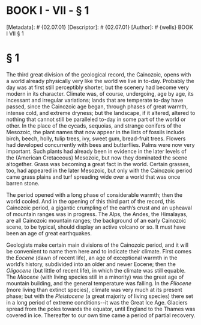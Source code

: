 # BOOK I - VII - § 1
[Metadata]: # {02.07.01}
[Descriptor]: # {02.07.01}
[Author]: # {wells}
BOOK I
VII
§ 1
# § 1
The third great division of the geological record, the Cainozoic, opens with a
world already physically very like the world we live in to-day. Probably the
day was at first still perceptibly shorter, but the scenery had become very
modern in its character. Climate was, of course, undergoing, age by age, its
incessant and irregular variations; lands that are temperate to-day have
passed, since the Cainozoic age began, through phases of great warmth, intense
cold, and extreme dryness; but the landscape, if it altered, altered to nothing
that cannot still be paralleled to-day in some part of the world or other. In
the place of the cycads, sequoias, and strange conifers of the Mesozoic, the
plant names that now appear in the lists of fossils include birch, beech,
holly, tulip trees, ivy, sweet gum, bread-fruit trees. Flowers had developed
concurrently with bees and butterflies. Palms were now very important. Such
plants had already been in evidence in the later levels of the (American
Cretaceous) Mesozoic, but now they dominated the scene altogether. Grass was
becoming a great fact in the world. Certain grasses, too, had appeared in the
later Mesozoic, but only with the Cainozoic period came grass plains and turf
spreading wide over a world that was once barren stone.

The period opened with a long phase of considerable warmth; then the world
cooled. And in the opening of this third part of the record, this Cainozoic
period, a gigantic crumpling of the earth’s crust and an upheaval of mountain
ranges was in progress. The Alps, the Andes, the Himalayas, are all Cainozoic
mountain ranges; the background of an early Cainozoic scene, to be typical,
should display an active volcano or so. It must have been an age of great
earthquakes.

Geologists make certain main divisions of the Cainozoic period, and it will be
convenient to name them here and to indicate their climate. First comes the
_Eocene_ (dawn of recent life), an age of exceptional warmth in the world’s
history, subdivided into an older and newer Eocene; then the _Oligocene_ (but
little of recent life), in which the climate was still equable. The _Miocene_
(with living species still in a minority) was the great age of mountain
building, and the general temperature was falling. In the _Pliocene_ (more
living than extinct species), climate was very much at its present phase; but
with the _Pleistocene_ (a great majority of living species) there set in a long
period of extreme conditions--it was the Great Ice Age. Glaciers spread from
the poles towards the equator, until England to the Thames was covered in ice.
Thereafter to our own time came a period of partial recovery.

